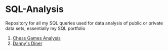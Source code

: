 # SQL-Analysis
Repository for all my SQL queries used for data analysis of public or private data sets, essentially my SQL portfolio

1. [Chess Games Analysis](https://github.com/Strova23/SQL-Analysis/tree/main/Chess%20Games)
2. [Danny's Diner](https://github.com/Strova23/SQL-Analysis/tree/main/Danny's%20Diner)
